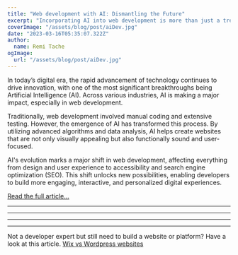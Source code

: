 ```yaml
---
title: "Web development with AI: Dismantling the Future"
excerpt: "Incorporating AI into web development is more than just a trend."
coverImage: "/assets/blog/post/aiDev.jpg"
date: "2023-03-16T05:35:07.322Z"
author:
  name: Remi Tache
ogImage:
  url: "/assets/blog/post/aiDev.jpg"
---
```


In today’s digital era, the rapid advancement of technology continues to drive innovation, with one of the most significant breakthroughs being Artificial Intelligence (AI). Across various industries, AI is making a major impact, especially in web development.

Traditionally, web development involved manual coding and extensive testing. However, the emergence of AI has transformed this process. By utilizing advanced algorithms and data analysis, AI helps create websites that are not only visually appealing but also functionally sound and user-focused.

AI's evolution marks a major shift in web development, affecting everything from design and user experience to accessibility and search engine optimization (SEO). This shift unlocks new possibilities, enabling developers to build more engaging, interactive, and personalized digital experiences.

[Read the full article...](https://dev.to/pixiumdigital/web-development-with-ai-dismantling-the-future-36ec) 


----------------
----------------
----------------
----------------

Not a developer expert but still need to build a website or platform? Have a look at this article.
<a href="https://www.designrush.com/agency/website-design-development/wix/trends/wix-vs-wordpress">Wix vs Wordpress websites</a>
